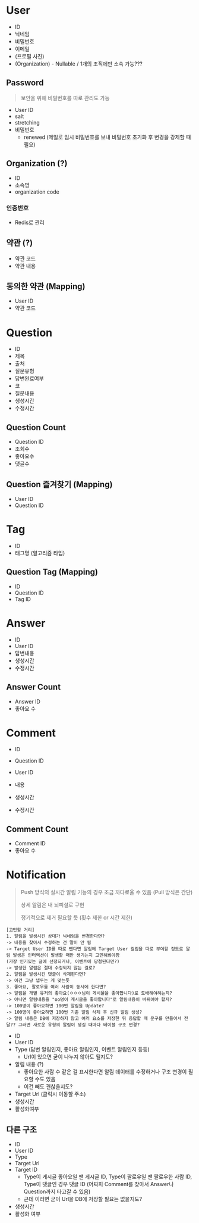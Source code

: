 # User

- ID
- 닉네임
- 비밀번호
- 이메일
- (프로필 사진)
- (Organization) - Nullable / 1개의 조직에만 소속 가능???



## Password

> 보안을 위해 비밀번호를 따로 관리도 가능

- User ID
- salt
- stretching
- 비밀번호
  - renewed (메일로 임시 비밀번호를 보내 비밀번호 초기화 후 변경을 강제할 때 필요)



## Organization (?)

- ID
- 소속명
- organization code



### 인증번호

- Redis로 관리



## 약관 (?)

- 약관 코드
- 약관 내용



## 동의한 약관 (Mapping)

- User ID
- 약관 코드



# Question

- ID
- 제목
- 출처
- 질문유형
- 답변완료여부
- 코
- 질문내용
- 생성시간
- 수정시간



## Question Count

- Question ID
- 조회수
- 좋아요수
- 댓글수



## Question 즐겨찾기 (Mapping)

- User ID
- Question ID



# Tag

- ID
- 태그명 (알고리즘 타입)



## Question Tag (Mapping)

- ID
- Question ID
- Tag ID



# Answer

- ID
- User ID
- 답변내용
- 생성시간
- 수정시간



## Answer Count

- Answer ID
- 좋아요 수



# Comment

- ID
- Question ID
- User ID

- 내용
- 생성시간
- 수정시간



## Comment Count

- Comment ID
- 좋아요 수



# Notification

>  Push 방식의 실시간 알림 기능의 경우 조금 까다로울 수 있음 (Pull 방식은 간단)
>
> 상세 알림은 내 뇌피셜로 구현
>
> 정기적으로 제거 필요할 듯 (횟수 제한 or 시간 제한)

```
[고민할 거리]
1. 알림을 발생시킨 상대가 닉네임을 변경한다면?
-> 내용을 찾아서 수정하는 건 말이 안 됨
-> Target User ID를 따로 뺀다면 알림에 Target User 컬럼을 따로 부여할 정도로 알림 발생은 인터렉션이 발생할 때만 생기는지 고민해봐야함
(가장 인기있는 글에 선정되거나, 이벤트에 당첨된다면?)
-> 발생한 알림은 절대 수정되지 않는 걸로?
2. 알림을 발생시킨 댓글이 삭제된다면?
-> 이건 그냥 냅두는 게 맞는듯
3. 좋아요, 팔로우를 여러 사람이 동시에 한다면?
-> 알림을 개별 유저의 좋아요(ㅇㅇㅇ님이 게시물을 좋아합니다)로 도배해야하는지?
-> 아니면 알림내용을 "oo명이 게시글을 좋아합니다"로 알림내용이 바뀌어야 할지?
-> 100명이 좋아요하면 100번 알림을 Update?
-> 100명이 좋아요하면 100번 기존 알림 삭제 후 신규 알림 생성?
-> 알림 내용은 DB에 저장하지 않고 여러 요소를 저장한 뒤 응답할 때 문구를 만들어서 전달?? 그러면 새로운 유형의 알림이 생길 때마다 테이블 구조 변경?
```

- ID
- User ID
- Type (답변 알림인지, 좋아요 알림인지, 이벤트 알림인지 등등)
  - Url이 있으면 굳이 나누지 않아도 될지도?
- 알림 내용 (?)
  - 좋아요한 사람 수 같은 걸 표시한다면 알림 데이터를 수정하거나 구조 변경이 필요할 수도 있음
  - 이건 빼도 괜찮을지도?
- Target Url (클릭시 이동할 주소)
- 생성시간
- 활성화여부



## 다른 구조

- ID
- User ID
- Type
- Target Url
- Target ID
  - Type이 게시글 좋아요일 땐 게시글 ID, Type이 팔로우일 땐 팔로우한 사람 ID, Type이 댓글인 경우 댓글 ID (어짜피 Comment를 찾아서 Answer나 Question까지 타고갈 수 있음)
  - 근데 이러면 굳이 Url을 DB에 저장할 필요는 없을지도?
- 생성시간
- 활성화 여부